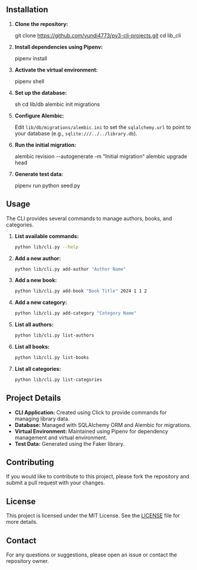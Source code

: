 
## Installation

1. **Clone the repository:**

    
    git clone https://github.com/vundi4773/py3-cli-projects.git
    cd lib_cli
    

2. **Install dependencies using Pipenv:**

    pipenv install
    

3. **Activate the virtual environment:**

    
    pipenv shell
    

4. **Set up the database:**

    sh
    cd lib/db
    alembic init migrations
    

5. **Configure Alembic:**

    Edit `lib/db/migrations/alembic.ini` to set the `sqlalchemy.url` to point to your database (e.g., `sqlite:///../../library.db`).

6. **Run the initial migration:**

    alembic revision --autogenerate -m "Initial migration"
    alembic upgrade head

7. **Generate test data:**

    pipenv run python seed.py

## Usage

The CLI provides several commands to manage authors, books, and categories.

1. **List available commands:**

    ```sh
    python lib/cli.py --help
    ```

2. **Add a new author:**

    ```sh
    python lib/cli.py add-author "Author Name"
    ```

3. **Add a new book:**

    ```sh
    python lib/cli.py add-book "Book Title" 2024 1 1 2
    ```

4. **Add a new category:**

    ```sh
    python lib/cli.py add-category "Category Name"
    ```

5. **List all authors:**

    ```sh
    python lib/cli.py list-authors
    ```

6. **List all books:**

    ```sh
    python lib/cli.py list-books
    ```

7. **List all categories:**

    ```sh
    python lib/cli.py list-categories
    ```

## Project Details

- **CLI Application:** Created using Click to provide commands for managing library data.
- **Database:** Managed with SQLAlchemy ORM and Alembic for migrations.
- **Virtual Environment:** Maintained using Pipenv for dependency management and virtual environment.
- **Test Data:** Generated using the Faker library.

## Contributing

If you would like to contribute to this project, please fork the repository and submit a pull request with your changes.

## License

This project is licensed under the MIT License. See the [LICENSE](LICENSE) file for more details.

## Contact

For any questions or suggestions, please open an issue or contact the repository owner.

